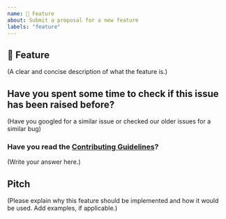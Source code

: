 ```yaml
---
name: 🚀 Feature
about: Submit a proposal for a new feature
labels: "feature"
---
```


## 🚀 Feature

(A clear and concise description of what the feature is.)

## Have you spent some time to check if this issue has been raised before?

(Have you googled for a similar issue or checked our older issues for a similar bug)

### Have you read the [Contributing Guidelines](https://github.com/VaibhavSaini19/BootBlox/blob/master/CONTRIBUTING.md)?

(Write your answer here.)

## Pitch

(Please explain why this feature should be implemented and how it would be used. Add examples, if applicable.)
